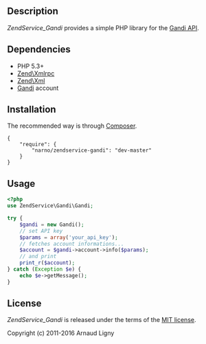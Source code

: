 ## Description

*ZendService_Gandi* provides a simple PHP library for the [Gandi API](http://doc.rpc.gandi.net).

## Dependencies

* PHP 5.3+
* [Zend\Xmlrpc](https://github.com/zendframework/Component_ZendXmlRpc)
* [Zend\Xml](https://github.com/zendframework/ZendXml)
* [Gandi](https://www.gandi.net) account

## Installation

The recommended way is through [Composer](https://getcomposer.org).
```
{
    "require": {
        "narno/zendservice-gandi": "dev-master"
    }
}
```

## Usage

```php
<?php
use ZendService\Gandi\Gandi;

try {
    $gandi = new Gandi();
    // set API key
    $params = array('your_api_key');
    // fetches account informations...
    $account = $gandi->account->info($params);
    // and print
    print_r($account);
} catch (Exception $e) {
    echo $e->getMessage();
}
```

## License

*ZendService_Gandi* is released under the terms of the [MIT license](http://opensource.org/licenses/MIT).

Copyright (c) 2011-2016 Arnaud Ligny
